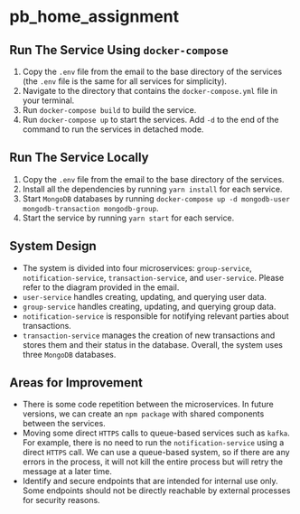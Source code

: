 # pb_home_assignment

## Run The Service Using `docker-compose`

1. Copy the `.env` file from the email to the base directory of the services (the `.env` file is the same for all services for simplicity).
2. Navigate to the directory that contains the `docker-compose.yml` file in your terminal.
3. Run `docker-compose build` to build the service.
4. Run `docker-compose up` to start the services. Add `-d` to the end of the command to run the services in detached mode.

## Run The Service Locally

1. Copy the `.env` file from the email to the base directory of the services.
2. Install all the dependencies by running `yarn install` for each service.
3. Start `MongoDB` databases by running `docker-compose up -d mongodb-user mongodb-transaction mongodb-group`.
4. Start the service by running `yarn start` for each service.

## System Design

- The system is divided into four microservices: `group-service`, `notification-service`, `transaction-service`, and `user-service`. Please refer to the diagram provided in the email.
- `user-service` handles creating, updating, and querying user data.
- `group-service` handles creating, updating, and querying group data.
- `notification-service` is responsible for notifying relevant parties about transactions.
- `transaction-service` manages the creation of new transactions and stores them and their status in the database. Overall, the system uses three `MongoDB` databases.

## Areas for Improvement

- There is some code repetition between the microservices. In future versions, we can create an `npm package` with shared components between the services.
- Moving some direct `HTTPS` calls to queue-based services such as `kafka`. For example, there is no need to run the `notification-service` using a direct `HTTPS` call. We can use a queue-based system, so if there are any errors in the process, it will not kill the entire process but will retry the message at a later time.
- Identify and secure endpoints that are intended for internal use only. Some endpoints should not be directly reachable by external processes for security reasons.
